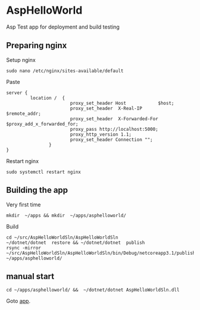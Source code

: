 # AspHelloWorld
Asp Test app for deployment and build testing

## Preparing nginx
Setup nginx
```
sudo nano /etc/nginx/sites-available/default
```

Paste
```
server {
         location /  {
                        proxy_set_header Host            $host;
                        proxy_set_header  X-Real-IP          $remote_addr;
                        proxy_set_header  X-Forwarded-For    $proxy_add_x_forwarded_for;
                        proxy_pass http://localhost:5000;
                        proxy_http_version 1.1;
                        proxy_set_header Connection "";
                }
}

```
Restart nginx
```
sudo systemctl restart nginx
```

## Building the app
Very first time
```
mkdir  ~/apps && mkdir  ~/apps/asphelloworld/
```

Build
```
cd ~/src/AspHelloWorldSln/AspHelloWorldSln
~/dotnet/dotnet  restore && ~/dotnet/dotnet  publish
rsync -mirror ~/src/AspHelloWorldSln/AspHelloWorldSln/bin/Debug/netcoreapp3.1/publish/ ~/apps/asphelloworld/
```
## manual start
```
cd ~/apps/asphelloworld/ &&  ~/dotnet/dotnet AspHelloWorldSln.dll
```

Goto [app](http://192.168.17.211/).
